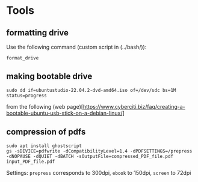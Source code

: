 # Tools

## formatting drive

Use the following command (custom script in (../bash/)):
```
format_drive
```

## making bootable drive

```
sudo dd if=ubuntustudio-22.04.2-dvd-amd64.iso of=/dev/sdc bs=1M status=progress
```
from the following (web page)[https://www.cyberciti.biz/faq/creating-a-bootable-ubuntu-usb-stick-on-a-debian-linux/] 

## compression of pdfs

```
sudo apt install ghostscript
gs -sDEVICE=pdfwrite -dCompatibilityLevel=1.4 -dPDFSETTINGS=/prepress -dNOPAUSE -dQUIET -dBATCH -sOutputFile=compressed_PDF_file.pdf input_PDF_file.pdf
```
Settings: `prepress` corresponds to 300dpi, `ebook` to 150dpi, `screen` to 72dpi
